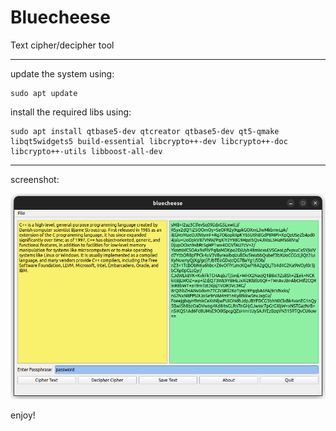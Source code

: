 # Bluecheese

Text cipher/decipher tool

---

update the system using:
```
sudo apt update
```
install the required libs using:
```
sudo apt install qtbase5-dev qtcreator qtbase5-dev qt5-qmake libqt5widgets5 build-essential libcrypto++-dev libcrypto++-doc libcrypto++-utils libboost-all-dev
```
---
screenshot:

![alt text](https://github.com/msbCyricTohoku/bluecheese/blob/main/resources/img.png)

enjoy!

